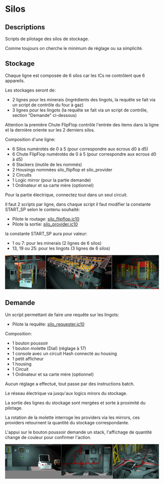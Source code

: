 # Silos

## Descriptions

Scripts de pilotage des silos de stockage.

Comme toujours on cherche le minimum de réglage ou sa simplicité.

## Stockage
Chaque ligne est composée de 6 silos car les ICs ne contrôlent que 6 appareils.

Les stockages seront de:
* 2 lignes pour les minerais (ingrédients des lingots, la requête se fait via un script de contrôle du four à gaz)
* 3 lignes pour les lingots (la requête se fait via un script de contrôle, section "Demande" ci-dessous)

Attention la première Chute FlipFlop contrôle l'entrée des items dans la ligne et la dernière oriente sur les 2 derniers silos.

Composition d'une ligne:
* 6 Silos numérotés de 0 à 5 (pour correspondre aux ecrous d0 à d5)
* 6 Chute FlipFlop numérotés de 0 à 5 (pour correspondre aux ecrous d0 à d5)
* 6 Stackers (inutile de les nommés)
* 2 Housings nommées silo_flipflop et silo_provider
* 2 Circuits
* 1 Logic mirror (pour la partie demande)
* 1 Ordinateur et sa carte mère (optionnel)

Pour la partie électrique, connectez tout dans un seul circuit.

Il faut 2 scripts par ligne, dans chaque script il faut modifier la constante START_SP selon le contenu souhaité:
* Pilote le routage: [silo_flipflop.ic10](/Silo/silo_flipflop.ic10)
* Pilote la sortie: [silo_provider.ic10](/Silo/silo_provider.ic10)

la constante START_SP aura pour valeur:
* 1 ou 7: pour les minerais (2 lignes de 6 silos)
* 13, 19 ou 25: pour les lingots (3 lignes de 6 silos)

![Vue global des lingots](/Silo/Silos.png)

## Demande

Un script permettant de faire une requête sur les lingots:
* Pilote la requête: [silo_requester.ic10](/Silo/silo_requester.ic10)

Composition:
* 1 bouton poussoir
* 1 bouton molette (Dial) (réglage à 17)
* 1 console avec un circuit Hash connecté au housing
* 1 petit afficheur
* 1 housing
* 1 Circuit
* 1 Ordinateur et sa carte mère (optionnel)

Aucun réglage a effectué, tout passe par des instructions batch.

Le réseau électrique va jusqu'aux logics mirors du stockage.

La sortie des lignes du stockage sont mergées et sorte à proximité du pilotage.

La rotation de la molette interroge les providers via les mirrors, ces providers retournent la quantité du stockage correspondante.

L'appui sur le bouton poussoir demande un stack, l'affichage de quantité change de couleur pour confirmer l'action.

![Vue global pour la demande](/Silo/Request.png)
